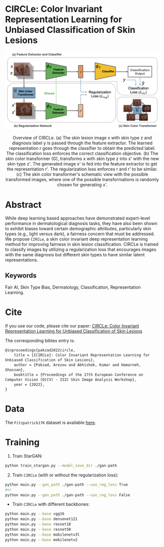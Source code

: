 # CIRCLe: Color Invariant Representation Learning for Unbiased Classification of Skin Lesions

![model_fig](./images/model_fig.png)
<p align="center">
Overview of CIRCLe.
      (a) The skin lesion image x with skin type z and diagnosis label y is passed through the feature extractor. The learned representation r goes through the classifier to obtain the predicted label.
      The classification loss enforces the correct classification objective.
      (b) The skin color transformer (G), transforms x with skin type z into x' with the new skin type z'. The generated image x' is fed into the feature extractor to get the representation r'. 
      The regularization loss enforces r and r' to be similar.
      (c) The skin color transformer's schematic view with the possible transformed images, where one of the possible transformations is randomly chosen for generating x'.
</p>

# Abstract
While deep learning based approaches have demonstrated expert-level performance in dermatological diagnosis tasks, they have also been shown to exhibit biases toward certain demographic attributes, particularly skin types (e.g., light versus dark), a fairness concern that must be addressed. We propose `CIRCLe`, a skin color invariant deep representation learning method for improving fairness in skin lesion classification. CIRCLe is trained to classify images by utilizing a regularization loss that encourages images with the same diagnosis but different skin types to have similar latent representations.

## Keywords
Fair AI, Skin Type Bias, Dermatology, Classification, Representation Learning.

# Cite
If you use our code, please cite our paper: 
[CIRCLe: Color Invariant Representation Learning for Unbiased Classification of Skin Lesions](https://www2.cs.sfu.ca/~hamarneh/ecopy/eccv_isic2022a.pdf)

The corresponding bibtex entry is:

```
@inproceedings{pakzad2022circle,
    title = {{CIRCLe}: Color Invariant Representation Learning for Unbiased Classification of Skin Lesions},
    author = {Pakzad, Arezou and Abhishek, Kumar and Hamarneh, Ghassan},
    booktitle = {Proceedings of the 17th European Conference on Computer Vision (ECCV) - ISIC Skin Image Analysis Workshop},
    year = {2022},
}
```

<!-- # Code
Code for StarGan is modified from https://github.com/yunjey/stargan -->

# Data
The `Fitzpatrick17K` dataset is available [here](https://github.com/mattgroh/fitzpatrick17k).

# Training
1) Train StarGAN:
```sh
python train_stargan.py --model_save_dir ./gan-path
```

2) Train `CIRCLe` (with or without the regularization loss):
```sh
python main.py --gan_path ./gan-path --use_reg_loss True 
#or
python main.py --gan_path ./gan-path --use_reg_loss False
```

- Train `CIRCLe` with different backbones:
```sh
python main.py --base vgg16 
python main.py --base densenet121
python main.py --base resnet18
python main.py --base resnet50
python main.py --base mobilenetv3l
python main.py --base mobilenetv2
```

